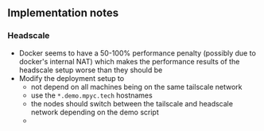 ## Implementation notes

### Headscale

- Docker seems to have a 50-100% performance penalty (possibly due to docker's internal NAT) which makes the performance results of the headscale setup worse than they should be
- Modify the deployment setup to
	- not depend on all machines being on the same tailscale network 
	- use the `*.demo.mpyc.tech` hostnames
	- the nodes should switch between the tailscale and headscale network depending on the demo script
	- 